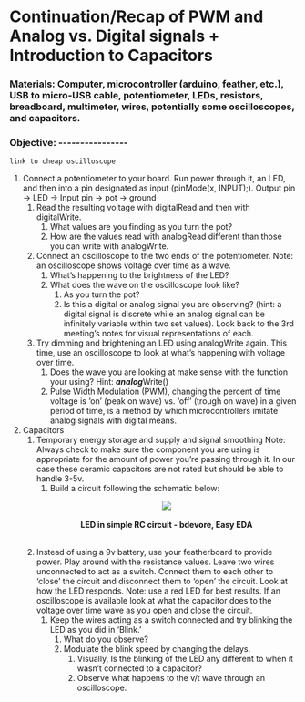 # Continuation/Recap of PWM and Analog vs. Digital signals + Introduction to Capacitors
### Materials: Computer, microcontroller (arduino, feather, etc.), USB to micro-USB cable, potentiometer, LEDs, resistors, breadboard, multimeter, wires, potentially some oscilloscopes, and capacitors.
### Objective: ----------------
```
link to cheap oscilloscope
```
1. Connect a potentiometer to your board. Run power through it, an LED, and then into a pin designated as input (pinMode(x, INPUT);). 
Output pin -> LED -> Input pin ->  pot -> ground
   1. Read the resulting voltage with digitalRead and then with digitalWrite.
      1. What values are you finding as you turn the pot?
      2. How are the values read with analogRead different than those you can write with analogWrite.
   2. Connect an oscilloscope to the two ends of the potentiometer. Note: an oscilloscope shows voltage over time as a wave.
      1. What’s happening to the brightness of the LED?
      2. What does the wave on the oscilloscope look like?
         1. As you turn the pot?
         2. Is this a digital or analog signal you are observing? (hint: a digital signal is discrete while an analog signal can be infinitely variable within two set values). Look back to the 3rd meeting’s notes for visual representations of each.
   3. Try dimming and brightening an LED using analogWrite again. This time, use an oscilloscope to look at what’s happening with voltage over time.
      1. Does the wave you are looking at make sense with the function your using? Hint: ***analog***Write()
      2. Pulse Width Modulation (PWM), changing the percent of time voltage is ‘on’ (peak on wave) vs. ‘off’ (trough on wave) in a given period of time, is a method by which microcontrollers imitate analog signals with digital means.
2. Capacitors
   1. Temporary energy storage and supply and signal smoothing
Note: Always check to make sure the component you are using is appropriate for the amount of power you’re passing through it. In our case these ceramic capacitors are not rated but should be able to handle 3-5v.
      1. Build a circuit following the schematic below:
      <p align="center">
      <img src="https://user-images.githubusercontent.com/52707386/62070271-0161d680-b1ef-11e9-856d-8e03272816cd.png"> 
      <br><br>
      <b>LED in simple RC circuit - bdevore, Easy EDA</b><br>
      <br>
      </p>
   2. Instead of using a 9v battery, use your featherboard to provide power. Play around with the resistance values. Leave two wires unconnected to act as a switch. Connect them to each other to ‘close’ the circuit and disconnect them to ‘open’ the circuit. Look at how the LED responds. Note: use a red LED for best results. If an oscilloscope is available look at what the capacitor does to the voltage over time wave as you open and close the circuit.
      1. Keep the wires acting as a switch connected and try blinking the LED as you did in ‘Blink.’
         1. What do you observe?
         2. Modulate the blink speed by changing the delays.
            1. Visually, Is the blinking of the LED any different to when it wasn’t connected to a capacitor?
            2. Observe what happens to the v/t wave through an oscilloscope.
